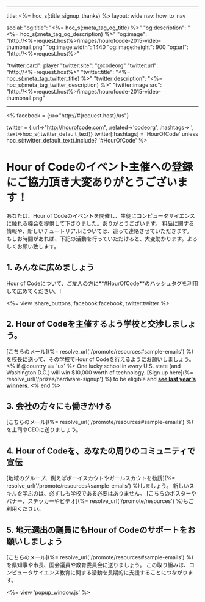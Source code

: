 * * *

title: <%= hoc_s(:title_signup_thanks) %> layout: wide nav: how_to_nav

social: "og:title": "<%= hoc_s(:meta_tag_og_title) %>" "og:description": "<%= hoc_s(:meta_tag_og_description) %>" "og:image": "http://<%=request.host%>/images/hourofcode-2015-video-thumbnail.png" "og:image:width": 1440 "og:image:height": 900 "og:url": "http://<%=request.host%>"

"twitter:card": player "twitter:site": "@codeorg" "twitter:url": "http://<%=request.host%>" "twitter:title": "<%= hoc_s(:meta_tag_twitter_title) %>" "twitter:description": "<%= hoc_s(:meta_tag_twitter_description) %>" "twitter:image:src": "http://<%=request.host%>/images/hourofcode-2015-video-thumbnail.png"

* * *

<% facebook = {:u=>"http://#{request.host}/us"}

twitter = {:url=>"http://hourofcode.com", :related=>'codeorg', :hashtags=>'', :text=>hoc_s(:twitter_default_text)} twitter[:hashtags] = 'HourOfCode' unless hoc_s(:twitter_default_text).include? '#HourOfCode' %>

# Hour of Codeのイベント主催への登録にご協力頂き大変ありがとうございます！

あなたは、Hour of Codeのイベントを開催し、生徒にコンピュータサイエンスに触れる機会を提供して下さりました。ありがとうございます。 粗品に関する情報や、新しいチュートリアルについては、追って連絡させていただきます。 もしお時間があれば、下記の活動を行っていただけると、大変助かります。よろしくお願い致します。

## 1. みんなに広めましょう

Hour of Codeについて、ご友人の方に**#HourOfCode**のハッシュタグを利用して広めてください。!

<%= view :share_buttons, facebook:facebook, twitter:twitter %>

## 2. Hour of Codeを主催するよう学校と交渉しましょう。

[こちらのメール](%= resolve_url('/promote/resources#sample-emails') %)を校長に送って、その学校でHour of Codeを行えるようにお願いしましょう。 <% if @country == 'us' %> One lucky school in *every* U.S. state (and Washington D.C.) will win $10,000 worth of technology. [Sign up here](%= resolve_url('/prizes/hardware-signup') %) to be eligible and [**see last year's winners**](http://codeorg.tumblr.com/post/104109522378/prize-winners). <% end %>

## 3. 会社の方々にも働きかける

[こちらのメール](%= resolve_url('/promote/resources#sample-emails') %)を上司やCEOに送りましょう。

## 4. Hour of Codeを、あなたの周りのコミュニティで宣伝

[地域のグループ、例えばボーイスカウトやガールスカウトを勧誘](%= resolve_url('/promote/resources#sample-emails') %)しましょう。 新しいスキルを学ぶのは、必ずしも学校である必要はありません。 [こちらのポスターやバナー、ステッカーやビデオ](%= resolve_url('/promote/resources') %)もご利用ください。

## 5. 地元選出の議員にもHour of Codeのサポートをお願いしましょう

[こちらのメール](%= resolve_url('/promote/resources#sample-emails') %)を県知事や市長、国会議員や教育委員会に送りましょう。 この取り組みは、コンピュータサイエンス教育に関する活動を長期的に支援することにつながります。

<%= view 'popup_window.js' %>